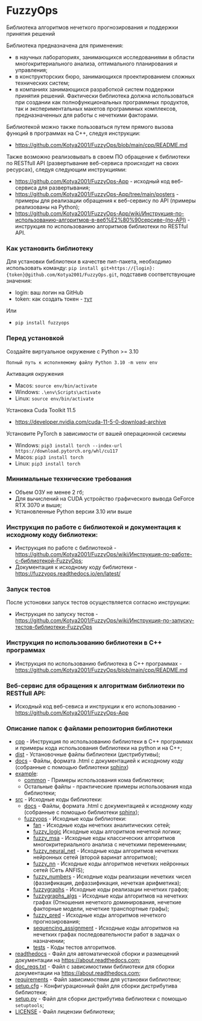 # FuzzyOps
Библиотека алгоритмов нечеткого прогнозирования и поддержки принятия решений

Библиотека предназначена для применения:
- в научных лабораториях, занимающихся исследованиями в области многокритериального анализа, оптимального планирования и управления;
- в конструкторских бюро, занимающихся проектированием сложных технических систем;
- в компаниях занимающихся разработкой систем поддержки принятия решений. Фактически библиотека должна использоваться при создании как полнофункциональных программных продуктов, так и экспериментальных макетов программных комплексов, предназначенных для работы с нечеткими факторами.

Библиотекой можно также пользоваться путем прямого вызова функций в программах на С++, следуя инструкции:
- https://github.com/Kotya2001/FuzzyOps/blob/main/cpp/README.md

Также возможно реализовывать в своем ПО обращение к библиотеки по RESTfull API (развертывание веб-сервиса происходит на своих ресурсах), следуя следующим инструкциями:
 * https://github.com/Kotya2001/FuzzyOps-App - исходный код веб-сервиса для развертывания;
 * https://github.com/Kotya2001/FuzzyOps-App/tree/main/posters - примеры для реализации обращения к веб-сервису по API (примеры реализованы на Python);
 * https://github.com/Kotya2001/FuzzyOps-App/wiki/Инструкция-по-использованию-алгоритмов-в-веб%E2%80%90серсиве-(по-API) - инструкция по использованию алгоритмов библиотеки по RESTful API.


### Как установить библиотеку

Для установки библиотеки в качестве пип-пакета, необходимо использовать
команду: `pip install git+https://{login}:{token}@github.com/Kotya2001/FuzzyOps.git`,
подставив соответствующие значения:

  - login: ваш логин на GitHub 
  - token: как создать токен - [тут](https://docs.github.com/en/authentication/keeping-your-account-and-data-secure/creating-a-personal-access-token)

Или
 - ```pip install fuzzyops```

### Перед установкой

Создайте виртуальное окружение с Python >= 3.10

  ```Полный путь к исполняемому файлу Python 3.10 -m venv env```

Активация окружения

  - Macos: ```source env/bin/activate```
  - Windows: ```.\env\Scripts\activate```
  - Linux: ```source env/bin/activate```

Установка Cuda Toolkit 11.5

  - https://developer.nvidia.com/cuda-11-5-0-download-archive

Установите PyTorch в зависимости от вашей операционной сисиемы

  - Windows: ```pip3 install torch --index-url https://download.pytorch.org/whl/cu117```
  - Macos: ```pip3 install torch```
  - Linux: ```pip3 install torch```

### Минимальные технические требования

- Объем ОЗУ не менее 2 гб;
- Для вычислений на CUDA устройство графического вывода GeForce RTX 3070 и выше;
- Установленные Python версии 3.10 или выше

### Инструкция по работе с библиотекой и документация к исходному коду библиотеки:

-  Инструкция по работе с библиотекой - https://github.com/Kotya2001/FuzzyOps/wiki/Инструкция-по-работе-с-библиотекой-FuzzyOps;
-  Документация к исходному коду библиотеки - https://fuzzyops.readthedocs.io/en/latest/

### Запуск тестов

После устоновки запуск тестов осуществляется согласно инструкции:

 - Инструкция по запуску тестов - https://github.com/Kotya2001/FuzzyOps/wiki/Инструкция-по-запуску-тестов-библиотеки-FuzzyOps
   

### Инструкция по использованию библиотеки в С++ программах

-  Инструкция по использованию библиотека в C++ программах - https://github.com/Kotya2001/FuzzyOps/blob/main/cpp/README.md


### Веб-сервис для обращения к алгоритмам библиотеки по RESTfull API:

- Искодный код веб-севиса и инструкции к его использованию - https://github.com/Kotya2001/FuzzyOps-App


### Описание папок с файлами репозитория библиотеки

 * [cpp](https://github.com/Kotya2001/FuzzyOps/tree/main/cpp) - Инструкция по использованию библиотеки в С++ программах и примеры кода использования библиотеки на python и на С++;
 * [dist](https://github.com/Kotya2001/FuzzyOps/tree/main/dist) - Установочные файлы библиотеки (дистрибутивы);
 * [docs](https://github.com/Kotya2001/FuzzyOps/tree/main/docs) - Файлы, формата .html с документацией к исходному коду (собранные с помощью библиотеки [sphinx](https://www.sphinx-doc.org/en/master/))
 * [example](https://github.com/Kotya2001/FuzzyOps/tree/main/examples):
   * [common](https://github.com/Kotya2001/FuzzyOps/tree/main/examples/common) - Примеры использования кома библиотеки;
   * Остальные файлы - практические примеры использования кода библиотеки;
 * [src](https://github.com/Kotya2001/FuzzyOps/tree/main/src) - Исходные коды библиотеки:
   * [docs](https://github.com/Kotya2001/FuzzyOps/tree/main/src/docs) - Файлы, формата .html с документацией к исходному коду (собранные с помощью библиотеки [sphinx](https://www.sphinx-doc.org/en/master/));
   * [fuzzyops](https://github.com/Kotya2001/FuzzyOps/tree/main/src/fuzzyops) - Исходные коды библиотеки:
     * [fan](https://github.com/Kotya2001/FuzzyOps/tree/main/src/fuzzyops/fan) - Исходные коды нечетких аналитических сетей;
     * [fuzzy_logic](https://github.com/Kotya2001/FuzzyOps/tree/main/src/fuzzyops/fuzzy_logic) Исходные коды алгоритмов нечеткой логики;
     * [fuzzy_msa](https://github.com/Kotya2001/FuzzyOps/tree/main/src/fuzzyops/fuzzy_msa) - Исходные коды классических алгоритмов многокритериального анализа с нечеткими переменными;
     * [fuzzy_neural_net](https://github.com/Kotya2001/FuzzyOps/tree/main/src/fuzzyops/fuzzy_neural_net) - Исходные коды алгоритмов нечетких нейронных сетей (второй варинат алгоритмов);
     * [fuzzy_nn](https://github.com/Kotya2001/FuzzyOps/tree/main/src/fuzzyops/fuzzy_nn) - Исходные коды алгоритмов нечетких нейронных сетей (Сеть ANFIS);
     * [fuzzy_numbers](https://github.com/Kotya2001/FuzzyOps/tree/main/src/fuzzyops/fuzzy_numbers/fuzzify) - Исходные коды реализации нечетких чисел (фаззификация, дефаззификация, нечеткая арифметика);
     * [fuzzygraphs](https://github.com/Kotya2001/FuzzyOps/tree/main/src/fuzzyops/graphs/fuzzgraph) - Исходные коды реализации нечетких графов;
     * [fuzzygraphs_algs](https://github.com/Kotya2001/FuzzyOps/tree/main/src/fuzzyops/graphs/algorithms) - Исходные коды алгоритмов на нечетких графах (Отношения нечеткого доминирования, нечеткие факторные модели, нечеткие транспортные графы);
     * [fuzzy_pred](https://github.com/Kotya2001/FuzzyOps/tree/main/src/fuzzyops/prediction) - Исходные коды алгоритмов нечеткого прогнозирования;
     * [sequencing_assignment](https://github.com/Kotya2001/FuzzyOps/tree/main/src/fuzzyops/sequencing_assignment) - Исходные коды алгоритмов на нечетких графах последовательности работ в задачах о назначении;
     * [tests](https://github.com/Kotya2001/FuzzyOps/tree/main/src/fuzzyops/tests) - Коды тестов алгоритмов.
 * [readthedocs](https://github.com/Kotya2001/FuzzyOps/blob/main/.readthedocs.yml) - Файл для автоматической сборки и размещений документации на https://about.readthedocs.com;
 * [doc_reqs.txt](https://github.com/Kotya2001/FuzzyOps/blob/main/doc_reqs.txt) - Файл с зависимостими библиотеки для сборки документации на https://about.readthedocs.com;
 * [requirements](https://github.com/Kotya2001/FuzzyOps/blob/main/requirements.txt) - Файл зависимостями для установки библиотеки;
 * [setup.cfg](https://github.com/Kotya2001/FuzzyOps/blob/main/setup.cfg) - Конфигурационный файл для сборки дистрибутива библиотеки;
 * [setup.py](https://github.com/Kotya2001/FuzzyOps/blob/main/setup.py) - Файл для сборки дистрибутива библиотеки с помощью `setuptools`;
 * [LICENSE](https://github.com/Kotya2001/FuzzyOps/blob/main/LICENSE) - Файл лицензии библиотеки;
   